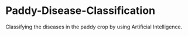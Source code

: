 # Paddy-Disease-Classification
Classifying the diseases in the paddy crop by using Artificial Intelligence.
